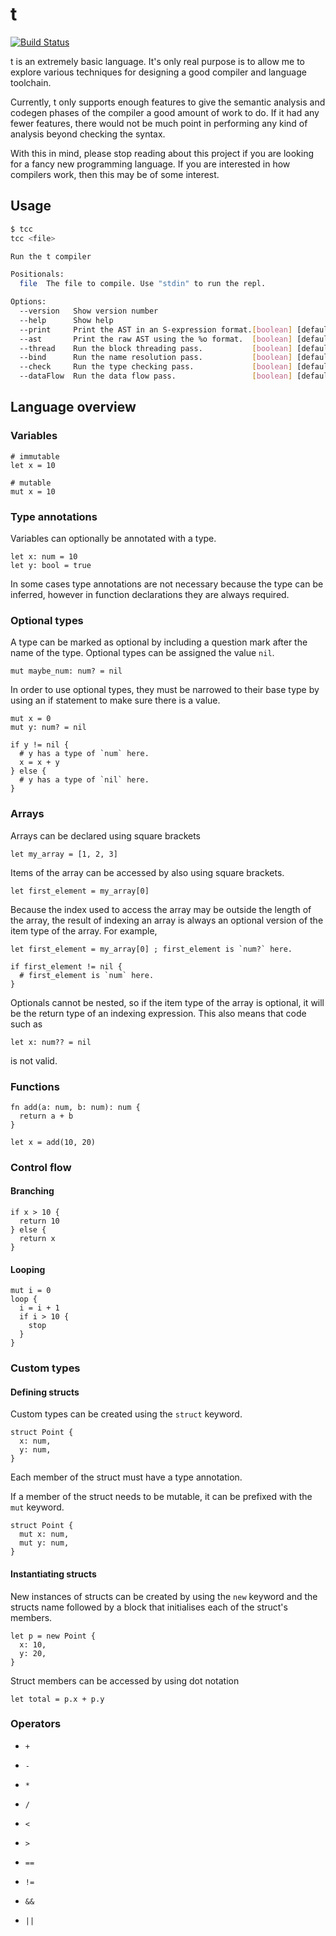 # t

[![Build Status](https://travis-ci.com/thomas-crane/t.svg?token=stAj7zoP2UACMHFzdTXv&branch=master)](https://travis-ci.com/thomas-crane/t)

t is an extremely basic language. It's only real purpose is to allow me to explore various techniques for designing a good compiler and language toolchain.

Currently, t only supports enough features to give the semantic analysis and codegen phases of the compiler a good amount of work to do. If it had any fewer features, there would not be much point in performing any kind of analysis beyond checking the syntax.

With this in mind, please stop reading about this project if you are looking for a fancy new programming language. If you are interested in how compilers work, then this may be of some interest.

## Usage

```bash
$ tcc
tcc <file>

Run the t compiler

Positionals:
  file  The file to compile. Use "stdin" to run the repl.               [string]

Options:
  --version   Show version number                                      [boolean]
  --help      Show help                                                [boolean]
  --print     Print the AST in an S-expression format.[boolean] [default: false]
  --ast       Print the raw AST using the %o format.  [boolean] [default: false]
  --thread    Run the block threading pass.           [boolean] [default: false]
  --bind      Run the name resolution pass.           [boolean] [default: false]
  --check     Run the type checking pass.             [boolean] [default: false]
  --dataFlow  Run the data flow pass.                 [boolean] [default: false]
```

## Language overview


### Variables

```
# immutable
let x = 10

# mutable
mut x = 10
```

### Type annotations

Variables can optionally be annotated with a type.

```
let x: num = 10
let y: bool = true
```

In some cases type annotations are not necessary because the type can be inferred, however
in function declarations they are always required.

### Optional types

A type can be marked as optional by including a question mark after the name of the type. Optional types can be assigned the value `nil`.

```
mut maybe_num: num? = nil
```

In order to use optional types, they must be narrowed to their base type by using an if statement to make sure there is a value.

```
mut x = 0
mut y: num? = nil

if y != nil {
  # y has a type of `num` here.
  x = x + y
} else {
  # y has a type of `nil` here.
}
```

### Arrays

Arrays can be declared using square brackets

```
let my_array = [1, 2, 3]
```

Items of the array can be accessed by also using square brackets.

```
let first_element = my_array[0]
```

Because the index used to access the array may be outside the length of the array, the result of indexing an array is always an optional version of the item type of the array. For example,

```
let first_element = my_array[0] ; first_element is `num?` here.

if first_element != nil {
  # first_element is `num` here.
}
```

Optionals cannot be nested, so if the item type of the array is optional, it will be the return type of an indexing expression. This also means that code such as

```
let x: num?? = nil
```

is not valid.

### Functions

```
fn add(a: num, b: num): num {
  return a + b
}

let x = add(10, 20)
```

### Control flow

#### Branching

```
if x > 10 {
  return 10
} else {
  return x
}
```

#### Looping

```
mut i = 0
loop {
  i = i + 1
  if i > 10 {
    stop
  }
}
```

### Custom types

#### Defining structs

Custom types can be created using the `struct` keyword.

```
struct Point {
  x: num,
  y: num,
}
```

Each member of the struct must have a type annotation.

If a member of the struct needs to be mutable, it can be prefixed with the `mut` keyword.

```
struct Point {
  mut x: num,
  mut y: num,
}
```

#### Instantiating structs

New instances of structs can be created by using the `new` keyword and the structs name followed by a block that initialises each of the struct's members.

```
let p = new Point {
  x: 10,
  y: 20,
}
```

Struct members can be accessed by using dot notation

```
let total = p.x + p.y
```

### Operators

+ `+`
+ `-`
+ `*`
+ `/`

+ `<`
+ `>`
+ `==`
+ `!=`

+ `&&`
+ `||`
